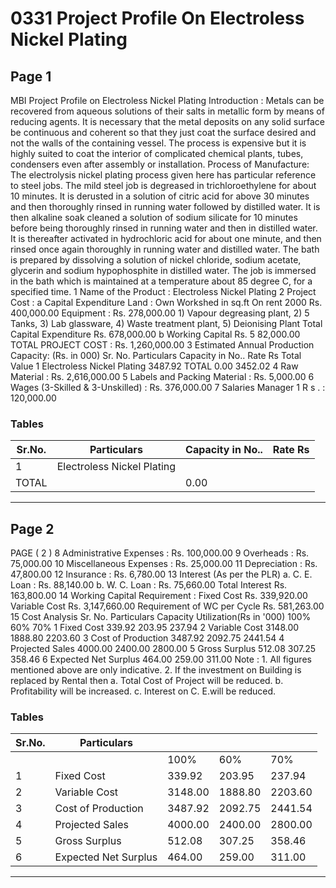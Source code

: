 # 0331 Project Profile On Electroless Nickel Plating

## Page 1

MBI Project Profile on Electroless Nickel Plating Introduction : Metals can be recovered from aqueous solutions of their salts in metallic form by means of reducing agents. It is necessary that the metal deposits on any solid surface be continuous and coherent so that they just coat the surface desired and not the walls of the containing vessel. The process is expensive but it is highly suited to coat the interior of complicated chemical plants, tubes, condensers even after assembly or installation. Process of Manufacture: The electrolysis nickel plating process given here has particular reference to steel jobs. The mild steel job is degreased in trichloroethylene for about 10 minutes. It is derusted in a solution of citric acid for above 30 minutes and then thoroughly rinsed in running water followed by distilled water. It is then alkaline soak cleaned a solution of sodium silicate for 10 minutes before being thoroughly rinsed in running water and then in distilled water. It is thereafter activated in hydrochloric acid for about one minute, and then rinsed once again thoroughly in running water and distilled water. The bath is prepared by dissolving a solution of nickel chloride, sodium acetate, glycerin and sodium hypophosphite in distilled water. The job is immersed in the bath which is maintained at a temperature about 85 degree C, for a specified time. 1 Name of the Product : Electroless Nickel Plating 2 Project Cost : a Capital Expenditure Land : Own Workshed in sq.ft On rent 2000 Rs. 400,000.00 Equipment : Rs. 278,000.00 1) Vapour degreasing plant, 2) 5 Tanks, 3) Lab glassware, 4) Waste treatment plant, 5) Deionising Plant Total Capital Expenditure Rs. 678,000.00 b Working Capital Rs. 5 82,000.00 TOTAL PROJECT COST : Rs. 1,260,000.00 3 Estimated Annual Production Capacity: (Rs. in 000) Sr. No. Particulars Capacity in No.. Rate Rs Total Value 1 Electroless Nickel Plating 3487.92 TOTAL 0.00 3452.02 4 Raw Material : Rs. 2,616,000.00 5 Labels and Packing Material : Rs. 5,000.00 6 Wages (3-Skilled & 3-Unskilled) : Rs. 376,000.00 7 Salaries Manager 1 R s . : 120,000.00

### Tables

| Sr.No. | Particulars | Capacity in No.. | Rate Rs |
|---|---|---|---|
| 1 | Electroless Nickel Plating |  |  |
| TOTAL |  | 0.00 |  |

---

## Page 2

PAGE ( 2 ) 8 Administrative Expenses : Rs. 100,000.00 9 Overheads : Rs. 75,000.00 10 Miscellaneous Expenses : Rs. 25,000.00 11 Depreciation : Rs. 47,800.00 12 Insurance : Rs. 6,780.00 13 Interest (As per the PLR) a. C. E. Loan : Rs. 88,140.00 b. W. C. Loan : Rs. 75,660.00 Total Interest Rs. 163,800.00 14 Working Capital Requirement : Fixed Cost Rs. 339,920.00 Variable Cost Rs. 3,147,660.00 Requirement of WC per Cycle Rs. 581,263.00 15 Cost Analysis Sr. No. Particulars Capacity Utilization(Rs in '000) 100% 60% 70% 1 Fixed Cost 339.92 203.95 237.94 2 Variable Cost 3148.00 1888.80 2203.60 3 Cost of Production 3487.92 2092.75 2441.54 4 Projected Sales 4000.00 2400.00 2800.00 5 Gross Surplus 512.08 307.25 358.46 6 Expected Net Surplus 464.00 259.00 311.00 Note : 1. All figures mentioned above are only indicative. 2. If the investment on Building is replaced by Rental then a. Total Cost of Project will be reduced. b. Profitability will be increased. c. Interest on C. E.will be reduced.

### Tables

| Sr.No. | Particulars |  |  |  |
|---|---|---|---|---|
|  |  | 100% | 60% | 70% |
| 1 | Fixed Cost | 339.92 | 203.95 | 237.94 |
| 2 | Variable Cost | 3148.00 | 1888.80 | 2203.60 |
| 3 | Cost of Production | 3487.92 | 2092.75 | 2441.54 |
| 4 | Projected Sales | 4000.00 | 2400.00 | 2800.00 |
| 5 | Gross Surplus | 512.08 | 307.25 | 358.46 |
| 6 | Expected Net Surplus | 464.00 | 259.00 | 311.00 |

---

